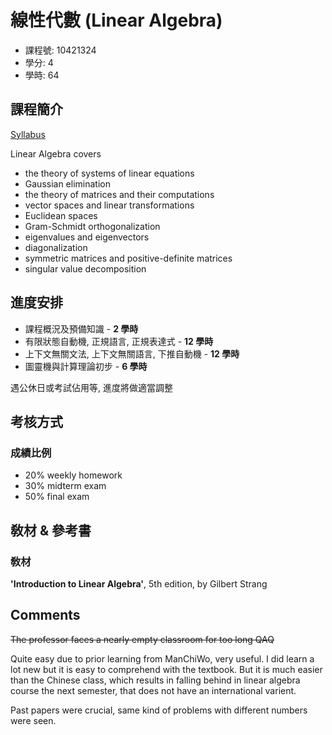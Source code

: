 # 線性代數 (Linear Algebra)

- 課程號: 10421324
- 學分: 4
- 學時: 64

## 課程簡介

[Syllabus](./Fall%202023%20Syllabus.pdf)

Linear Algebra covers

- the theory of systems of linear equations
- Gaussian elimination
- the theory of matrices and their computations
- vector spaces and linear transformations
- Euclidean spaces
- Gram-Schmidt orthogonalization
- eigenvalues and eigenvectors
- diagonalization
- symmetric matrices and positive-definite matrices
- singular value decomposition

## 進度安排

- 課程概況及預備知識 - **2 學時**
- 有限狀態自動機, 正規語言, 正規表達式 - **12 學時**
- 上下文無關文法, 上下文無關語言, 下推自動機 - **12 學時**
- 圖靈機與計算理論初步 - **6 學時**

遇公休日或考試佔用等, 進度將做適當調整

## 考核方式

### 成績比例

- 20% weekly homework
- 30% midterm exam
- 50% final exam

## 敎材 & 參考書

### 敎材

**'Introduction to Linear Algebra'**, 5th edition, by Gilbert Strang

## Comments

~~The professor faces a nearly empty classroom for too long QAQ~~

Quite easy due to prior learning from ManChiWo, very useful. I did learn a lot new but it is easy to comprehend with the textbook. But it is much easier than the Chinese class, which results in falling behind in linear algebra course the next semester, that does not have an international varient.

Past papers were crucial, same kind of problems with different numbers were seen.
